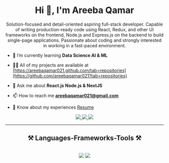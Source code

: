 <h1 align="center">Hi 👋, I'm Areeba Qamar</h1>

<p align="center">Solution-focused and detail-oriented aspiring full-stack developer. Capable of writing production-ready code using React, Redux, and other UI frameworks on the frontend, Node.js and Express.js on the backend to build single-page applications. Passionate about coding and strongly interested in working in a fast-paced environment.</p>

- 🌱 I’m currently learning **Data Science AI & ML**

- 👨‍💻 All of my projects are available at [https://areebaqamar021.github.com/tab=repositories](https://github.com/areebaqamar021?tab=repositories)

- 💬 Ask me about **React.js Node.js & NextJS**

- 📫 How to reach me **areebaqamar021@gmail.com**

- 📄 Know about my experiences <a href="https://drive.google.com/file/d/1-L7DNQDR1zeXZ_2tOTfqZ2k_pCeBjJ7P/view?usp=sharing">Resume</a>
 
<div align="center"> 
  <a href="https://www.linkedin.com/in/areeba-qamar-7a40471a4/" target="_blank">
  <img src="https://img.shields.io/badge/LinkedIn-0077B5?style=for-the-badge&logo=linkedin&logoColor=white"/>
 </a> 
    <a href="https://x.com/AreebaQamar5" target="_blank">
  <img src="https://img.shields.io/badge/-1DA1F2?style=for-the-badge&xlogo=&logoColor=black"/>
 </a>
  <a href="portfolio-static-react.netlify.app/" target="blank">
  <img src="https://img.shields.io/badge/Portfolio-DC143C?style=for-the-badge&logo=medium&logoColor=white"/>
  </a>
</div>

 <hr/>
 
<h2 align="center">⚒️ Languages-Frameworks-Tools ⚒️</h2>
<br/>
<div align="center">
    <img src="https://skillicons.dev/icons?i=react,bootstrap,mui,html,css,vscode,github,figma,tailwind,git,redux" />
    <img src="https://skillicons.dev/icons?i=flutter,nodejs,python,javascript,typescript,express,firebase,mongodb,nextjs" /><br>
</div>

<br/>

